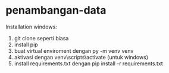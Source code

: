 # penambangan-data

Installation windows:

1. git clone seperti biasa
2. install pip
3. buat virtual enviroment dengan py -m venv venv
4. aktivasi dengan venv\scripts\activate (untuk windows)
5. install requirements.txt dengan pip install -r requirements.txt
